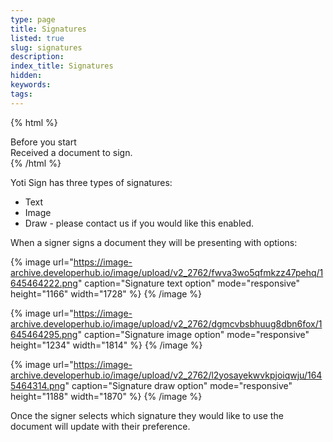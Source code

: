 ```yaml
---
type: page
title: Signatures
listed: true
slug: signatures
description: 
index_title: Signatures
hidden: 
keywords: 
tags: 
---
```


{% html %}
<div class="alert-BYS">
   <div class="alert-title" id="BYS">
      Before you start
   </div>
   <div class="alert-text" >
Received a document to sign.   <div class="alert-links"> 
   </div>
</div>
{% /html %}

Yoti Sign has three types of signatures:

- Text
- Image
- Draw - please contact us if you would like this enabled.

When a signer signs a document they will be presenting with options:

{% image url="https://image-archive.developerhub.io/image/upload/v2_2762/fwva3wo5qfmkzz47pehq/1645464222.png" caption="Signature text option" mode="responsive" height="1166" width="1728" %}
{% /image %}

{% image url="https://image-archive.developerhub.io/image/upload/v2_2762/dgmcvbsbhuug8dbn6fox/1645464295.png" caption="Signature image option" mode="responsive" height="1234" width="1814" %}
{% /image %}

{% image url="https://image-archive.developerhub.io/image/upload/v2_2762/l2yosayekwvkpjoiqwju/1645464314.png" caption="Signature draw option" mode="responsive" height="1188" width="1870" %}
{% /image %}

Once the signer selects which signature they would like to use the document will update with their preference.
